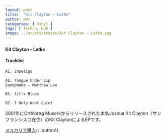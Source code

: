 ```yaml
---
layout: post
title:  "Kit Clayton – Latke"
author: mmr
categories: [ Vinyl ]
tags: [ Techno, Dub ]
image: ../assets/images/Kit Clayton – Latke.jpg
---
```


#### Kit Clayton – Latke

#### Tracklist
```md
A1. Impetigo

A2. Tongue Under Lip 
Saxophone – Matthew Lee

B1. Jit's Blues

B2. I Only Want Quiet
```

2001年にOrthlorng Musorkからリリースされた本名Joshua Kit Clayton（サンフランシスコ在住）のKit ClaytonによるEPです。


[メルカリで購入](https://jp.mercari.com/item/m25214098204){: .button1}

